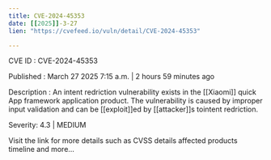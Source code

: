 ```yaml
---
title: CVE-2024-45353
date: [[2025]]-3-27
lien: "https://cvefeed.io/vuln/detail/CVE-2024-45353"

---
```


CVE ID : CVE-2024-45353

Published :  March 27
2025
7:15 a.m. | 2 hours
59 minutes ago

Description : An intent redriction vulnerability exists in the [[Xiaomi]] quick App framework application product. The vulnerability is caused by improper input validation and can be [[exploit]]ed by [[attacker]]s tointent redriction.

Severity: 4.3 | MEDIUM

Visit the link for more details
such as CVSS details
affected products
timeline
and more...
